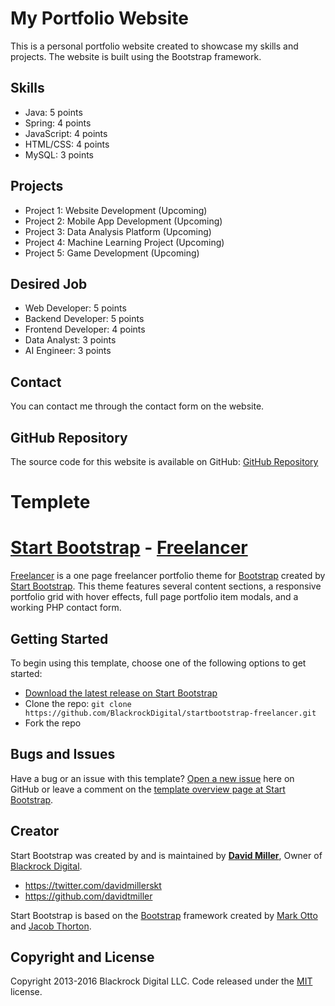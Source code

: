 # My Portfolio Website

This is a personal portfolio website created to showcase my skills and projects. The website is built using the Bootstrap framework.

## Skills

- Java: 5 points
- Spring: 4 points
- JavaScript: 4 points
- HTML/CSS: 4 points
- MySQL: 3 points

## Projects

- Project 1: Website Development (Upcoming)
- Project 2: Mobile App Development (Upcoming)
- Project 3: Data Analysis Platform (Upcoming)
- Project 4: Machine Learning Project (Upcoming)
- Project 5: Game Development (Upcoming)

## Desired Job

- Web Developer: 5 points
- Backend Developer: 5 points
- Frontend Developer: 4 points
- Data Analyst: 3 points
- AI Engineer: 3 points

## Contact

You can contact me through the contact form on the website.

## GitHub Repository

The source code for this website is available on GitHub: [GitHub Repository](https://github.com/yourusername/portfolio-website)


# Templete
# [Start Bootstrap](http://startbootstrap.com/) - [Freelancer](http://startbootstrap.com/template-overviews/freelancer/)

[Freelancer](http://startbootstrap.com/template-overviews/freelancer/) is a one page freelancer portfolio theme for [Bootstrap](http://getbootstrap.com/) created by [Start Bootstrap](http://startbootstrap.com/). This theme features several content sections, a responsive portfolio grid with hover effects, full page portfolio item modals, and a working PHP contact form.

## Getting Started

To begin using this template, choose one of the following options to get started:
* [Download the latest release on Start Bootstrap](http://startbootstrap.com/template-overviews/freelancer/)
* Clone the repo: `git clone https://github.com/BlackrockDigital/startbootstrap-freelancer.git`
* Fork the repo

## Bugs and Issues

Have a bug or an issue with this template? [Open a new issue](https://github.com/BlackrockDigital/startbootstrap-freelancer/issues) here on GitHub or leave a comment on the [template overview page at Start Bootstrap](http://startbootstrap.com/template-overviews/freelancer/).

## Creator

Start Bootstrap was created by and is maintained by **[David Miller](http://davidmiller.io/)**, Owner of [Blackrock Digital](http://blackrockdigital.io/).

* https://twitter.com/davidmillerskt
* https://github.com/davidtmiller

Start Bootstrap is based on the [Bootstrap](http://getbootstrap.com/) framework created by [Mark Otto](https://twitter.com/mdo) and [Jacob Thorton](https://twitter.com/fat).

## Copyright and License

Copyright 2013-2016 Blackrock Digital LLC. Code released under the [MIT](https://github.com/BlackrockDigital/startbootstrap-freelancer/blob/gh-pages/LICENSE) license.